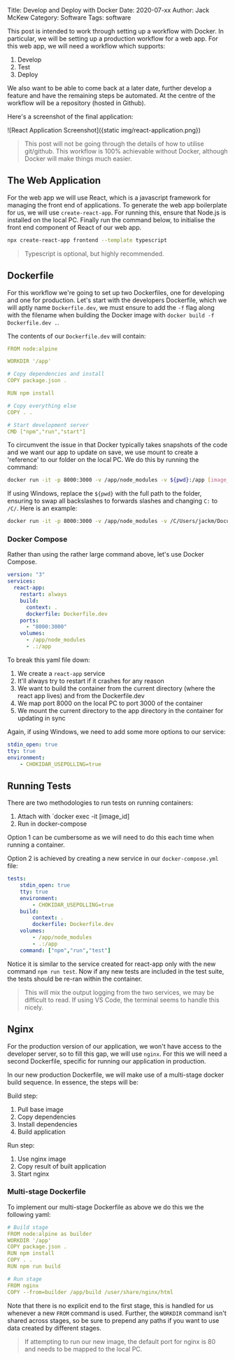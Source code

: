 Title: Develop and Deploy with Docker
Date: 2020-07-xx
Author: Jack McKew
Category: Software
Tags: software

This post is intended to work through setting up a workflow with Docker. In particular, we will be setting up a production workflow for a web app. For this web app, we will need a workflow which supports:

1. Develop
2. Test
3. Deploy

We also want to be able to come back at a later date, further develop a feature and have the remaining steps be automated. At the centre of the workflow will be a repository (hosted in Github).

Here's a screenshot of the final application:

![React Application Screenshot]({static img/react-application.png})

> This post will not be going through the details of how to utilise git/github.
> This workflow is 100% achievable without Docker, although Docker will make things much easier.

## The Web Application

For the web app we will use React, which is a javascript framework for managing the front end of applications. To generate the web app boilerplate for us, we will use `create-react-app`. For running this, ensure that Node.js is installed on the local PC. Finally run the command below, to initialise the front end component of React of our web app.

```bash
npx create-react-app frontend --template typescript
```

> Typescript is optional, but highly recommended.

## Dockerfile

For this workflow we're going to set up two Dockerfiles, one for developing and one for production. Let's start with the developers Dockerfile, which we will aptly name `Dockerfile.dev`, we must ensure to add the `-f` flag along with the filename when building the Docker image with `docker build -f Dockerfile.dev .`.

The contents of our `Dockerfile.dev` will contain:

``` yaml
FROM node:alpine

WORKDIR '/app'

# Copy dependencies and install
COPY package.json .

RUN npm install

# Copy everything else
COPY . .

# Start development server
CMD ["npm","run","start"]
```

To circumvent the issue in that Docker typically takes snapshots of the code and we want our app to update on save, we use mount to create a 'reference' to our folder on the local PC. We do this by running the command:

``` bash
docker run -it -p 8000:3000 -v /app/node_modules -v ${pwd}:/app [image_id]
```

If using Windows, replace the `${pwd}` with the full path to the folder, ensuring to swap all backslashes to forwards slashes and changing `C:` to `/C/`. Here is an example:

``` bash
docker run -it -p 8000:3000 -v /app/node_modules -v /C/Users/jackm/Documents/GitHub/docker-kubernetes-course/frontend:/app [image_id]
```

### Docker Compose

Rather than using the rather large command above, let's use Docker Compose.

``` yaml
version: "3"
services:
  react-app:
    restart: always
    build:
      context: .
      dockerfile: Dockerfile.dev
    ports:
      - "8000:3000"
    volumes:
      - /app/node_modules
      - .:/app
```

To break this yaml file down:

1. We create a `react-app` service
2. It'll always try to restart if it crashes for any reason
3. We want to build the container from the current directory (where the react app lives) and from the Dockerfile.dev
4. We map port 8000 on the local PC to port 3000 of the container
5. We mount the current directory to the app directory in the container for updating in sync

Again, if using Windows, we need to add some more options to our service:

``` yaml
stdin_open: true
tty: true
environment:
    - CHOKIDAR_USEPOLLING=true
```

## Running Tests

There are two methodologies to run tests on running containers:

1. Attach with `docker exec -it [image_id]
2. Run in docker-compose

Option 1 can be cumbersome as we will need to do this each time when running a container.

Option 2 is achieved by creating a new service in our `docker-compose.yml` file:

``` yaml
tests:
    stdin_open: true
    tty: true
    environment:
        - CHOKIDAR_USEPOLLING=true
    build:
        context: .
        dockerfile: Dockerfile.dev
    volumes:
        - /app/node_modules
        - .:/app
    command: ["npm","run","test"]
```

Notice it is similar to the service created for react-app only with the new command `npm run test`. Now if any new tests are included in the test suite, the tests should be re-ran within the container.

> This will mix the output logging from the two services, we may be difficult to read. If using VS Code, the terminal seems to handle this nicely.

## Nginx

For the production version of our application, we won't have access to the developer server, so to fill this gap, we will use `nginx`. For this we will need a second Dockerfile, specific for running our application in production.

In our new production Dockerfile, we will make use of a multi-stage docker build sequence. In essence, the steps will be:

Build step:

1. Pull base image
2. Copy dependencies
3. Install dependencies
4. Build application

Run step:

1. Use nginx image
2. Copy result of built application
3. Start nginx

### Multi-stage Dockerfile

To implement our multi-stage Dockerfile as above we do this we the following yaml:

``` yaml
# Build stage
FROM node:alpine as builder
WORKDIR '/app'
COPY package.json .
RUN npm install
COPY . .
RUN npm run build

# Run stage
FROM nginx
COPY --from=builder /app/build /user/share/nginx/html
```

Note that there is no explicit end to the first stage, this is handled for us whenever a new `FROM` command is used. Further, the `WORKDIR` command isn't shared across stages, so be sure to prepend any paths if you want to use data created by different stages.

> If attempting to run our new image, the default port for nginx is 80 and needs to be mapped to the local PC.
